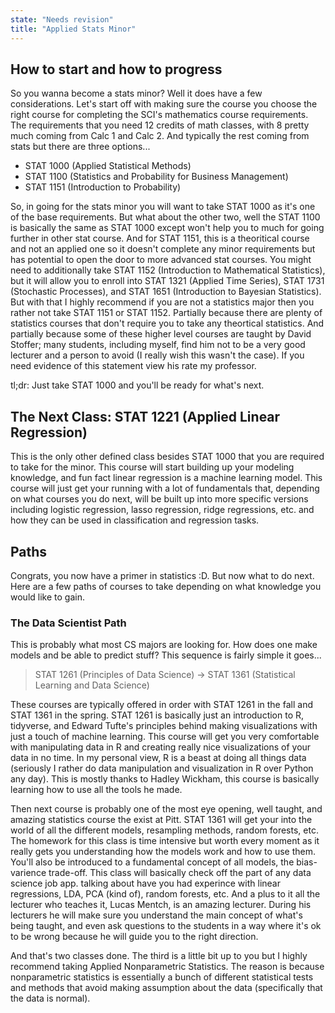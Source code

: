 ```yaml
---
state: "Needs revision"
title: "Applied Stats Minor"
---
```


## How to start and how to progress

So you wanna become a stats minor? Well it does have a few considerations. Let's start off with making sure the course you choose the right course for completing the SCI's mathematics course requirements. The requirements that you need 12 credits of math classes, with 8 pretty much coming from Calc 1 and Calc 2. And typically the rest coming from stats but there are three options...

- STAT 1000 (Applied Statistical Methods)
- STAT 1100 (Statistics and Probability for Business Management)
- STAT 1151 (Introduction to Probability)

So, in going for the stats minor you will want to take STAT 1000 as it's one of the base requirements. But what about the other two, well the STAT 1100 is basically the same as STAT 1000 except won't help you to much for going further in other stat course. And for STAT 1151, this is a theoritical course and not an applied one so it doesn't complete any minor requirements but has potential to open the door to more advanced stat courses. You might need to additionally take STAT 1152 (Introduction to Mathematical Statistics), but it will allow you to enroll into STAT 1321 (Applied Time Series), STAT 1731 (Stochastic Processes), and STAT 1651 (Introduction to Bayesian Statistics). But with that I highly recommend if you are not a statistics major then you rather not take STAT 1151 or STAT 1152. Partially because there are plenty of statistics courses that don't require you to take any theortical statistics. And partially because some of these higher level courses are taught by David Stoffer; many students, including myself, find him not to be a very good lecturer and a person to avoid (I really wish this wasn't the case). If you need evidence of this statement view his rate my professor.

tl;dr: Just take STAT 1000 and you'll be ready for what's next.

## The Next Class: STAT 1221 (Applied Linear Regression)

This is the only other defined class besides STAT 1000 that you are required to take for the minor. This course will start building up your modeling knowledge, and fun fact linear regression is a machine learning model. This course will just get your running with a lot of fundamentals that, depending on what courses you do next, will be built up into more specific versions including logistic regression, lasso regression, ridge regressions, etc. and how they can be used in classification and regression tasks.

## Paths

Congrats, you now have a primer in statistics :D. But now what to do next. Here are a few paths of courses to take depending on what knowledge you would like to gain.

### The Data Scientist Path

This is probably what most CS majors are looking for. How does one make models and be able to predict stuff? This sequence is fairly simple it goes...

> STAT 1261 (Principles of Data Science) -> STAT 1361 (Statistical Learning and Data Science)

These courses are typically offered in order with STAT 1261 in the fall and STAT 1361 in the spring. STAT 1261 is basically just an introduction to R, tidyverse, and Edward Tufte's principles behind making visualizations with just a touch of machine learning. This course will get you very comfortable with manipulating data in R and creating really nice visualizations of your data in no time. In my personal view, R is a beast at doing all things data (seriously I rather do data manipulation and visualization in R over Python any day). This is mostly thanks to Hadley Wickham, this course is basically learning how to use all the tools he made.

Then next course is probably one of the most eye opening, well taught, and amazing statistics course the exist at Pitt. STAT 1361 will get your into the world of all the different models, resampling methods, random forests, etc. The homework for this class is time intensive but worth every moment as it really gets you understanding how the models work and how to use them. You'll also be introduced to a fundamental concept of all models, the bias-varience trade-off. This class will basically check off the part of any data science job app. talking about have you had experince with linear regressions, LDA, PCA (kind of), random forests, etc. And a plus to it all the lecturer who teaches it, Lucas Mentch, is an amazing lecturer. During his lecturers he will make sure you understand the main concept of what's being taught, and even ask questions to the students in a way where it's ok to be wrong because he will guide you to the right direction.

And that's two classes done. The third is a little bit up to you but I highly recommend taking Applied Nonparametric Statistics. The reason is because nonparametric statistics is essentially a bunch of different statistical tests and methods that avoid making assumption about the data (specifically that the data is normal).

